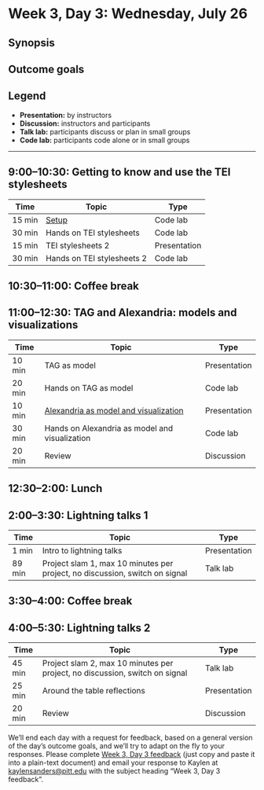# Week 3, Day 3: Wednesday, July 26
## Synopsis



## Outcome goals
## Legend

* **Presentation:** by instructors
* **Discussion:** instructors and participants
* **Talk lab:** participants discuss or plan in small groups
* **Code lab:** participants code alone or in small groups

* * *
## 9:00–10:30: Getting to know and use the TEI stylesheets

Time | Topic | Type
---- | ---- | ---- 
15 min | [Setup](XSLT.md) | Code lab
30 min | Hands on TEI stylesheets | Code lab
15 min | TEI stylesheets 2 | Presentation
30 min | Hands on TEI stylesheets 2 | Code lab

## 10:30–11:00: Coffee break

## 11:00–12:30: TAG and Alexandria: models and visualizations

Time | Topic | Type
---- | ---- | ---- 
10 min | TAG as model | Presentation
20 min | Hands on TAG as model | Code lab
10 min | [Alexandria as model and visualization](alexandria.md) | Presentation
30 min | Hands on Alexandria as model and visualization | Code lab
20 min | Review | Discussion

## 12:30–2:00: Lunch

## 2:00–3:30: Lightning talks 1

Time | Topic | Type
---- | ---- | ---- 
1 min | Intro to lightning talks | Presentation
89 min | Project slam 1, max 10 minutes per project, no discussion, switch on signal | Talk lab

## 3:30–4:00: Coffee break

## 4:00–5:30: Lightning talks 2

Time | Topic | Type
---- | ---- | ---- 
45 min | Project slam 2, max 10 minutes per project, no discussion, switch on signal | Talk lab
25 min | Around the table reflections | Presentation
20 min | Review | Discussion

We’ll end each day with a request for feedback, based on a general version of the day’s outcome goals, and we’ll try to adapt on the fly to your responses. Please complete [Week 3, Day 3 feedback](week_3_day_3_feedback.md) (just copy and paste it into a plain-text document) and email your response to Kaylen at [kaylensanders@pitt.edu](mailto:kaylensanders@pitt.edu) with the subject heading “Week 3, Day 3 feedback”.